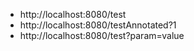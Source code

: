 - http://localhost:8080/test
- http://localhost:8080/testAnnotated?1
- http://localhost:8080/test?param=value